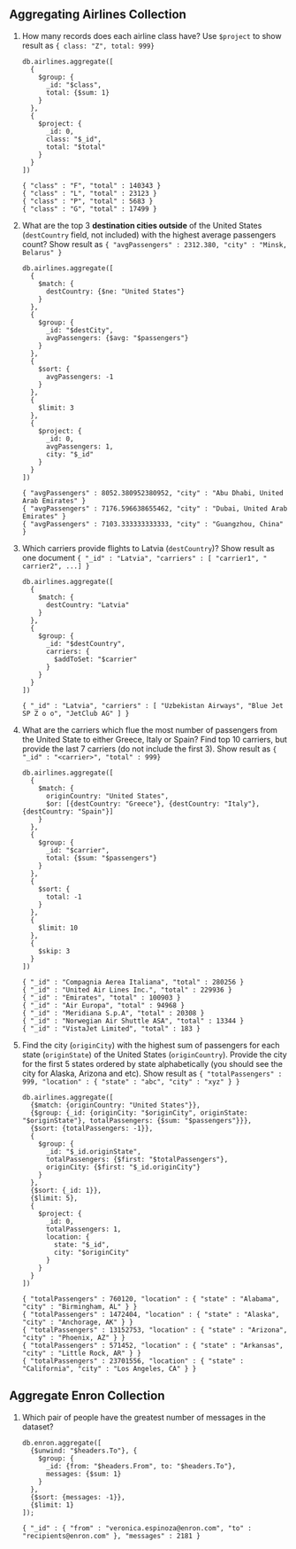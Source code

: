 ## Aggregating Airlines Collection

1. How many records does each airline class have? Use ```$project``` to show result as ```{ class: "Z", total: 999}```
    ```
    db.airlines.aggregate([
      {
        $group: {
          _id: "$class",
          total: {$sum: 1}
        }
      },
      {
        $project: {
          _id: 0,
          class: "$_id",
          total: "$total"
        }
      }
    ])
    ```
    ```
    { "class" : "F", "total" : 140343 }
    { "class" : "L", "total" : 23123 }
    { "class" : "P", "total" : 5683 }
    { "class" : "G", "total" : 17499 }
    ```
2. What are the top 3 **destination cities outside** of the United States (```destCountry``` field, not included) with the highest average passengers count? 
Show result as ```{ "avgPassengers" : 2312.380, "city" : "Minsk, Belarus" }```

    ```
    db.airlines.aggregate([
      {
        $match: {
          destCountry: {$ne: "United States"}
        }
      },
      {
        $group: {
          _id: "$destCity",
          avgPassengers: {$avg: "$passengers"}
        }
      },
      {
        $sort: {
          avgPassengers: -1
        }
      },
      {
        $limit: 3
      },
      {
        $project: {
          _id: 0,
          avgPassengers: 1,
          city: "$_id"
        }
      }
    ])
    ```
    ```
    { "avgPassengers" : 8052.380952380952, "city" : "Abu Dhabi, United Arab Emirates" }
    { "avgPassengers" : 7176.596638655462, "city" : "Dubai, United Arab Emirates" }
    { "avgPassengers" : 7103.333333333333, "city" : "Guangzhou, China" }
    ```
3.  Which carriers provide flights to Latvia (```destCountry```)? Show result as one document ```{ "_id" : "Latvia", "carriers" : [ "carrier1", " carrier2", ...] }```
    ```
    db.airlines.aggregate([
      {
        $match: {
          destCountry: "Latvia"
        }
      },
      {
        $group: {
          _id: "$destCountry",
          carriers: {
            $addToSet: "$carrier"
          }
        }
      }
    ])
    ```
    ```
    { "_id" : "Latvia", "carriers" : [ "Uzbekistan Airways", "Blue Jet SP Z o o", "JetClub AG" ] }
    ```
4. What are the carriers which flue the most number of passengers from the United State to either Greece, Italy or Spain? Find top 10 carriers, but provide the last 7 carriers (do not include the first 3). Show result as ```{ "_id" : "<carrier>", "total" : 999}```
    ```
    db.airlines.aggregate([
      {
        $match: {
          originCountry: "United States",
          $or: [{destCountry: "Greece"}, {destCountry: "Italy"}, {destCountry: "Spain"}]
        }
      },
      {
        $group: {
          _id: "$carrier",
          total: {$sum: "$passengers"}
        }
      },
      {
        $sort: {
          total: -1
        }
      },
      {
        $limit: 10
      },
      {
        $skip: 3
      }
    ])
    ```
    ```
    { "_id" : "Compagnia Aerea Italiana", "total" : 280256 }
    { "_id" : "United Air Lines Inc.", "total" : 229936 }
    { "_id" : "Emirates", "total" : 100903 }
    { "_id" : "Air Europa", "total" : 94968 }
    { "_id" : "Meridiana S.p.A", "total" : 20308 }
    { "_id" : "Norwegian Air Shuttle ASA", "total" : 13344 }
    { "_id" : "VistaJet Limited", "total" : 183 }
    ```
5. Find the city (```originCity```) with the highest sum of passengers for each state (```originState```) of the United States (```originCountry```). Provide the city for the first 5 states ordered by state alphabetically (you should see the city for Alaska, Arizona and etc). Show result as ```{ "totalPassengers" : 999, "location" : { "state" : "abc", "city" : "xyz" } }```

    ```
    db.airlines.aggregate([
      {$match: {originCountry: "United States"}},
      {$group: {_id: {originCity: "$originCity", originState: "$originState"}, totalPassengers: {$sum: "$passengers"}}},
      {$sort: {totalPassengers: -1}},
      {
        $group: {
          _id: "$_id.originState",
          totalPassengers: {$first: "$totalPassengers"},
          originCity: {$first: "$_id.originCity"}
        }
      },
      {$sort: {_id: 1}},
      {$limit: 5},
      {
        $project: {
          _id: 0,
          totalPassengers: 1,
          location: {
            state: "$_id",
            city: "$originCity"
          }
        }
      }
    ])
    ```
    ```
    { "totalPassengers" : 760120, "location" : { "state" : "Alabama", "city" : "Birmingham, AL" } }
    { "totalPassengers" : 1472404, "location" : { "state" : "Alaska", "city" : "Anchorage, AK" } }
    { "totalPassengers" : 13152753, "location" : { "state" : "Arizona", "city" : "Phoenix, AZ" } }
    { "totalPassengers" : 571452, "location" : { "state" : "Arkansas", "city" : "Little Rock, AR" } }
    { "totalPassengers" : 23701556, "location" : { "state" : "California", "city" : "Los Angeles, CA" } }
    ```

## Aggregate Enron Collection

1. Which pair of people have the greatest number of messages in the dataset?

    ```
    db.enron.aggregate([
      {$unwind: "$headers.To"}, {
        $group: {
          _id: {from: "$headers.From", to: "$headers.To"},
          messages: {$sum: 1}
        }
      },
      {$sort: {messages: -1}},
      {$limit: 1}
    ]);
    ```
    
    ```
    { "_id" : { "from" : "veronica.espinoza@enron.com", "to" : "recipients@enron.com" }, "messages" : 2181 }
    ```
